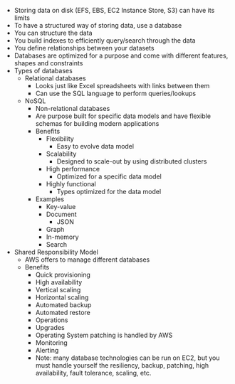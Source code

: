 - Storing data on disk (EFS, EBS, EC2 Instance Store, S3) can have its limits
- To have a structured way of storing data, use a database
- You can structure the data
- You build indexes to efficiently query/search through the data
- You define relationships between your datasets
- Databases are optimized for a purpose and come with different features, shapes and constraints
- Types of databases
	- Relational databases
		- Looks just like Excel spreadsheets with links between them
		- Can use the SQL language to perform queries/lookups
	- NoSQL
		- Non-relational databases
		- Are purpose built for specific data models and have flexible schemas for building modern applications
		- Benefits
			- Flexibility
				- Easy to evolve data model
			- Scalability
				- Designed to scale-out by using distributed clusters
			- High performance
				- Optimized for a specific data model
			- Highly functional
				- Types optimized for the data model
		- Examples
			- Key-value
			- Document
				- JSON
			- Graph
			- In-memory
			- Search
- Shared Responsibility Model
	- AWS offers to manage different databases
	- Benefits
		- Quick provisioning
		- High availability
		- Vertical scaling
		- Horizontal scaling
		- Automated backup
		- Automated restore
		- Operations
		- Upgrades
		- Operating System patching is handled by AWS
		- Monitoring
		- Alerting
		- Note: many database technologies can be run on EC2, but you must handle yourself the resiliency, backup, patching, high availability, fault tolerance, scaling, etc.